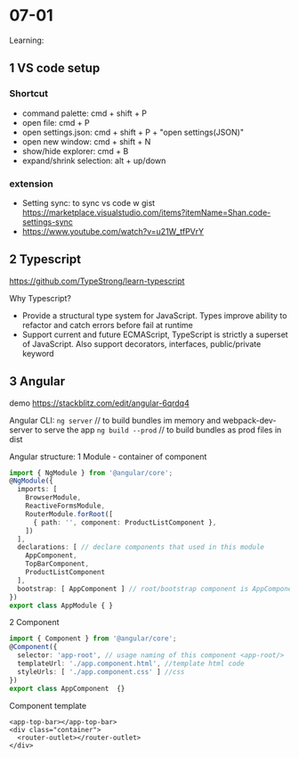 # 07-01

Learning:

## 1 VS code setup

### Shortcut

- command palette: cmd + shift + P
- open file: cmd + P
- open settings.json: cmd + shift + P + "open settings(JSON)"
- open new window: cmd + shift + N
- show/hide explorer: cmd + B
- expand/shrink selection: alt + up/down

### extension

- Setting sync: to sync vs code w gist https://marketplace.visualstudio.com/items?itemName=Shan.code-settings-sync
- https://www.youtube.com/watch?v=u21W_tfPVrY

## 2 Typescript

https://github.com/TypeStrong/learn-typescript

Why Typescript?

- Provide a structural type system for JavaScript. Types improve ability to refactor and catch errors before fail at runtime
- Support current and future ECMAScript, TypeScript is strictly a superset of JavaScript. Also support decorators, interfaces, public/private keyword

## 3 Angular

demo https://stackblitz.com/edit/angular-6qrdq4

Angular CLI:
`ng server` // to build bundles im memory and webpack-dev-server to serve the app
`ng build --prod` // to build bundles as prod files in dist

Angular structure:
1 Module - container of component

```app.module.ts
import { NgModule } from '@angular/core';
@NgModule({
  imports: [
    BrowserModule,
    ReactiveFormsModule,
    RouterModule.forRoot([
      { path: '', component: ProductListComponent },
    ])
  ],
  declarations: [ // declare components that used in this module
    AppComponent,
    TopBarComponent,
    ProductListComponent
  ],
  bootstrap: [ AppComponent ] // root/bootstrap component is AppComponent
})
export class AppModule { }
```

2 Component

```product-list.component.ts
import { Component } from '@angular/core';
@Component({
  selector: 'app-root', // usage naming of this component <app-root/>
  templateUrl: './app.component.html', //template html code
  styleUrls: [ './app.component.css' ] //css
})
export class AppComponent  {}
```

Component template

```router-outlet is from Angular router as placeholder for the route matching dynamic component ProductListComponent in this case
<app-top-bar></app-top-bar>
<div class="container">
  <router-outlet></router-outlet>
</div>
```
